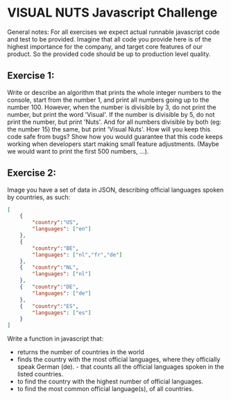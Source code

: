 # VISUAL NUTS Javascript Challenge

General notes: For all exercises we expect actual runnable javascript code and test to be
provided. Imagine that all code you provide here is of the highest importance for the company,
and target core features of our product. So the provided code should be up to production
level quality.


## Exercise 1:
Write or describe an algorithm that prints the whole integer numbers to the console, start
from the number 1, and print all numbers going up to the number 100.
However, when the number is divisible by 3, do not print the number, but print the word
'Visual'. If the number is divisible by 5, do not print the number, but print 'Nuts'. And for
all numbers divisible by both (eg: the number 15) the same, but print 'Visual Nuts'.
How will you keep this code safe from bugs? Show how you would guarantee that this code
keeps working when developers start making small feature adjustments. (Maybe we would
want to print the first 500 numbers, ...).

## Exercise 2:
Image you have a set of data in JSON, describing official languages spoken by countries,
as such:


```json 
[ 
    {
        "country":"US", 
        "languages": ["en"] 
    }, 
    { 
        "country":"BE", 
        "languages": ["nl","fr","de"] 
    }, 
    {   "country":"NL",
        "languages": ["nl"] 
    }, 
    {   "country":"DE", 
        "languages": ["de"]
    }, 
    {   "country":"ES", 
        "languages": ["es"] 
    } 
]
```

Write a function in javascript that:
- returns the number of countries in the world
- finds the country with the most official languages, where they officially speak German
(de). - that counts all the official languages spoken in the listed countries.
- to find the country with the highest number of official languages.
- to find the most common official language(s), of all countries.